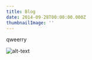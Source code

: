 ```yaml
---
title: Blog
date: 2014-09-28T00:00:00.000Z
thumbnailImage: ''
---
```

qweerry

![alt-text](https://cdn.dnaindia.com/sites/default/files/styles/full/public/2018/03/06/657902-nmmcschool.jpg)
